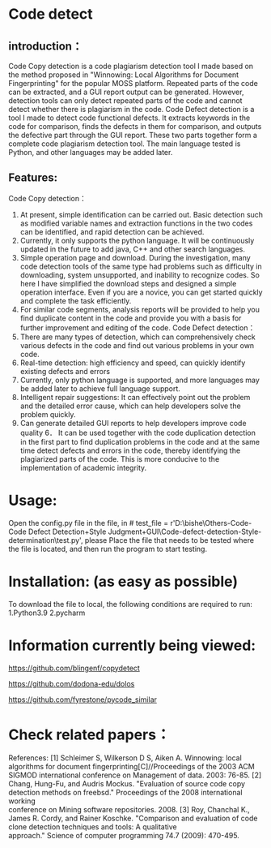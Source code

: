 # Code detect
## introduction：
Code Copy detection is a code plagiarism detection tool I made based on the method proposed in "Winnowing: Local Algorithms for Document Fingerprinting" for the popular MOSS platform. Repeated parts of the code can be extracted, and a GUI report output can be generated. However, detection tools can only detect repeated parts of the code and cannot detect whether there is plagiarism in the code.
Code Defect detection is a tool I made to detect code functional defects. It extracts keywords in the code for comparison, finds the defects in them for comparison, and outputs the defective part through the GUI report.
These two parts together form a complete code plagiarism detection tool. The main language tested is Python, and other languages may be added later.
## Features:
Code Copy detection：
1. At present, simple identification can be carried out. Basic detection such as modified variable names and extraction functions in the two codes can be identified, and rapid detection can be achieved.
2. Currently, it only supports the python language. It will be continuously updated in the future to add java, C++ and other search languages.
3. Simple operation page and download. During the investigation, many code detection tools of the same type had problems such as difficulty in downloading, system unsupported, and inability to recognize codes. So here I have simplified the download steps and designed a simple operation interface. Even if you are a novice, you can get started quickly and complete the task efficiently.
4. For similar code segments, analysis reports will be provided to help you find duplicate content in the code and provide you with a basis for further improvement and editing of the code.
Code Defect detection：
1. There are many types of detection, which can comprehensively check various defects in the code and find out various problems in your own code.
2. Real-time detection: high efficiency and speed, can quickly identify existing defects and errors
3. Currently, only python language is supported, and more languages may be added later to achieve full language support.
4. Intelligent repair suggestions: It can effectively point out the problem and the detailed error cause, which can help developers solve the problem quickly.
5. Can generate detailed GUI reports to help developers improve code quality
6． It can be used together with the code duplication detection in the first part to find duplication problems in the code and at the same time detect defects and errors in the code, thereby identifying the plagiarized parts of the code. This is more conducive to the implementation of academic integrity.
# Usage:
Open the config.py file in the file, in # test_file = r'D:\bishe\Others-Code-Code Defect Detection+Style Judgment+GUI\Code-defect-detection-Style-determination\test.py', please Place the file that needs to be tested where the file is located, and then run the program to start testing.
# Installation: (as easy as possible)
To download the file to local, the following conditions are required to run:
1.Python3.9
2.pycharm
# Information currently being viewed:
https://github.com/blingenf/copydetect

https://github.com/dodona-edu/dolos

https://github.com/fyrestone/pycode_similar

# Check related papers：
References:
[1] Schleimer S, Wilkerson D S, Aiken A. Winnowing: local algorithms for document fingerprinting[C]//Proceedings of the 2003 ACM SIGMOD international conference on Management of data. 2003: 76-85.
[2] Chang, Hung-Fu, and Audris Mockus. "Evaluation of source code copy detection methods on freebsd." Proceedings of the 2008 international working            
conference on Mining software repositories. 2008.
[3] Roy, Chanchal K., James R. Cordy, and Rainer Koschke. "Comparison and evaluation of code clone detection techniques and tools: A qualitative   
approach." Science of computer programming 74.7 (2009): 470-495.
